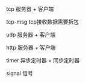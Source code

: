 tcp   服务器 + 客户端

tcp-msg   tcp接收数据需要拆包

udp   服务器 + 客户端

http   服务器 + 客户端

timer  异步定时器 + 同步定时器

signal 信号
